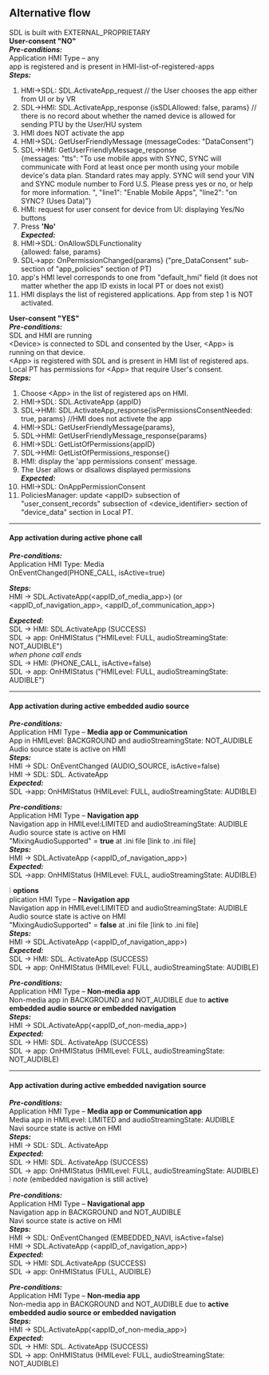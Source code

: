 ## Alternative flow
SDL is built with EXTERNAL_PROPRIETARY  
**User-consent "NO"**  
_**Pre-conditions:**_  
Application HMI Type – any  
app is registered and is present in HMI-list-of-registered-apps  
_**Steps:**_  
1. HMI->SDL: SDL.ActivateApp_request // the User chooses the app either from UI or by VR  
2. SDL->HMI: SDL.ActivateApp_response 
{isSDLAllowed: false, params}
// there is no record about whether the named device is allowed for sending PTU by the User/HU system  
3. HMI does NOT activate the app  
4. HMI->SDL: GetUserFriendlyMessage (messageCodes: "DataConsent")  
5. SDL->HMI: GetUserFriendlyMessage_response  
{messages: "tts": "To use mobile apps with SYNC, SYNC will communicate with Ford at least once per month using your mobile device's data plan. Standard rates may apply. SYNC will send your VIN and SYNC module number to Ford U.S. Please press yes or no, or help for more information. ", "line1": "Enable Mobile Apps", "line2": "on SYNC? (Uses Data)"}  
6. HMI: request for user consent for device from UI: displaying Yes/No buttons  
7. Press **'No'**  
_**Expected:**_  
1. HMI->SDL: OnAllowSDLFunctionality  
{allowed: false, params}  
2. SDL->app: OnPermissionChanged{params} ("pre_DataConsent" sub-section of "app_policies" section of PT)  
3. app's HMI level corresponds to one from "default_hmi" field (it does not matter whether the app ID exists in local PT or does not exist)  
4. HMI displays the list of registered applications. App from step 1 is NOT activated.

**User-consent "YES"**  
_**Pre-conditions:**_  
SDL and HMI are running  
\<Device> is connected to SDL and consented by the User, \<App> is running on that device.  
\<App> is registered with SDL and is present in HMI list of registered aps.  
Local PT has permissions for \<App> that require User's consent.  
_**Steps:**_  
1. Choose \<App> in the list of registered aps on HMI.  
2. HMI->SDL: SDL.ActivateApp
{appID}  
3. SDL->HMI: SDL.ActivateApp_response{isPermissionsConsentNeeded: true, params} //HMI does not activete the app  
4. HMI->SDL: GetUserFriendlyMessage{params},  
5. SDL->HMI: GetUserFriendlyMessage_response{params}  
6. HMI->SDL: GetListOfPermissions{appID}  
7. SDL->HMI: GetListOfPermissions_response{}  
8. HMI: display the 'app permissions consent' message.  
9. The User allows or disallows displayed permissions  
_**Expected:**_  
1. HMI->SDL: OnAppPermissionConsent  
2. PoliciesManager: update \<appID> subsection of "user_consent_records" subsection of \<device_identifier> section of "device_data" section in Local PT.


---

#### App activation during active phone call  
_**Pre-conditions:**_  
Application HMI Type: Media  
OnEventChanged(PHONE_CALL, isActive=true)  

_**Steps:**_  
HMI -> SDL.ActivateApp(\<appID_of_media_app\>) (or \<appID_of_navigation_app\>, \<appID_of_communication_app\>)  

_**Expected:**_  
SDL -> HMI: SDL.ActivateApp (SUCCESS)  
SDL -> app: OnHMIStatus ("HMILevel: FULL, audioStreamingState: NOT_AUDIBLE")  
_when phone call ends_  
SDL -> HMI: (PHONE_CALL, isActive=false)  
SDL -> app: OnHMIStatus ("HMILevel: FULL, audioStreamingState: AUDIBLE")

---

#### App activation during active embedded audio source  
_**Pre-conditions:**_  
Application HMI Type – **Media app  or Communication**  
App in HMILevel: BACKGROUND and audioStreamingState: NOT_AUDIBLE   
Audio source state is active on HMI  
_**Steps:**_  
HMI -> SDL: OnEventChanged (AUDIO_SOURCE, isActive=false)   
HMI -> SDL: SDL. ActivateApp  
_**Expected:**_  
SDL ->app: OnHMIStatus (HMILevel: FULL, audioStreamingState: AUDIBLE)

_**Pre-conditions:**_  
Application HMI Type – **Navigation app**  
Navigation app in HMILevel:LIMITED and audioStreamingState: AUDIBLE  
Audio source state is active on HMI  
"MixingAudioSupported" = **true** at .ini file [link to .ini file]  
_**Steps:**_  
HMI -> SDL.ActivateApp (\<appID_of_navigation_app\>)  
_**Expected:**_    
SDL ->app: OnHMIStatus (HMILevel: FULL, audioStreamingState: AUDIBLE)

:grey_exclamation: **options**  
plication HMI Type – **Navigation app**  
Navigation app in HMILevel:LIMITED and audioStreamingState: AUDIBLE  
Audio source state is active on HMI  
"MixingAudioSupported" = **false** at .ini file [link to .ini file]  
_**Steps:**_  
HMI -> SDL.ActivateApp (\<appID_of_navigation_app\>)  
_**Expected:**_  
SDL -> HMI: SDL. ActivateApp (SUCCESS)  
SDL -> app: OnHMIStatus (HMILevel: FULL, audioStreamingState: AUDIBLE)

_**Pre-conditions:**_  
Application HMI Type – **Non-media app**  
Non-media app in BACKGROUND and NOT_AUDIBLE due to **active embedded audio source or embedded navigation**  
_**Steps:**_  
HMI -> SDL.ActivateApp(\<appID_of_non-media_app\>)  
_**Expected:**_   
SDL -> HMI: SDL. ActivateApp (SUCCESS)  
SDL -> app: OnHMIStatus (HMILevel: FULL, audioStreamingState: NOT_AUDIBLE)

---

#### App activation during active embedded navigation source
_**Pre-conditions:**_  
Application HMI Type – **Media app or Communication app**  
Media app in HMILevel: LIMITED and audioStreamingState: AUDIBLE  
Navi source state is active on HMI  
_**Steps:**_  
HMI -> SDL: SDL. ActivateApp  
_**Expected:**_  
SDL -> HMI: SDL. ActivateApp (SUCCESS)  
SDL -> app: OnHMIStatus (HMILevel: FULL, audioStreamingState: AUDIBLE)  
:grey_exclamation: _note_ (embedded navigation is still active)

_**Pre-conditions:**_  
Application HMI Type – **Navigational app**  
Navigation app in BACKGROUND and NOT_AUDIBLE  
Navi source state is active on HMI  
_**Steps:**_  
HMI -> SDL: OnEventChanged (EMBEDDED_NAVI, isActive=false)  
HMI -> SDL.ActivateApp (\<appID_of_navigation_app\>)  
_**Expected:**_  
SDL -> HMI: SDL.ActivateApp (SUCCESS)  
SDL -> app: OnHMIStatus (FULL, AUDIBLE) 

_**Pre-conditions:**_  
Application HMI Type – **Non-media app**  
Non-media app in BACKGROUND and NOT_AUDIBLE due to **active embedded audio source or embedded navigation**  
_**Steps:**_  
HMI -> SDL.ActivateApp(\<appID_of_non-media_app\>)  
_**Expected:**_  
SDL -> HMI: SDL. ActivateApp (SUCCESS)  
SDL -> app: OnHMIStatus (HMILevel: FULL, audioStreamingState: NOT_AUDIBLE)

